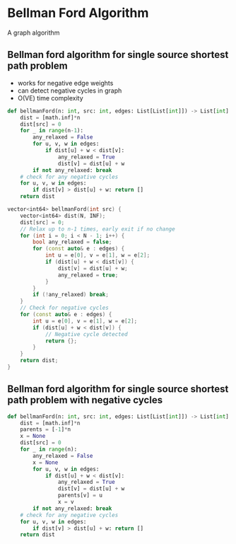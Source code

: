 # Bellman Ford Algorithm

A graph algorithm

## Bellman ford algorithm for single source shortest path problem

- works for negative edge weights
- can detect negative cycles in graph
- O(VE) time complexity

```py
def bellmanFord(n: int, src: int, edges: List[List[int]]) -> List[int]:
    dist = [math.inf]*n
    dist[src] = 0
    for _ in range(n-1):
        any_relaxed = False
        for u, v, w in edges:
            if dist[u] + w < dist[v]:
                any_relaxed = True
                dist[v] = dist[u] + w
        if not any_relaxed: break
    # check for any negative cycles
    for u, v, w in edges:
        if dist[v] > dist[u] + w: return []
    return dist
```

```cpp
vector<int64> bellmanFord(int src) {
    vector<int64> dist(N, INF);
    dist[src] = 0;
    // Relax up to n-1 times, early exit if no change
    for (int i = 0; i < N - 1; i++) {
        bool any_relaxed = false;
        for (const auto& e : edges) {
            int u = e[0], v = e[1], w = e[2];
            if (dist[u] + w < dist[v]) {
                dist[v] = dist[u] + w;
                any_relaxed = true;
            }
        }
        if (!any_relaxed) break;
    }
    // Check for negative cycles
    for (const auto& e : edges) {
        int u = e[0], v = e[1], w = e[2];
        if (dist[u] + w < dist[v]) {
            // Negative cycle detected
            return {};
        }
    }
    return dist;
}
```

## Bellman ford algorithm for single source shortest path problem with negative cycles


```py
def bellmanFord(n: int, src: int, edges: List[List[int]]) -> List[int]:
    dist = [math.inf]*n
    parents = [-1]*n
    x = None
    dist[src] = 0
    for _ in range(n):
        any_relaxed = False
        x = None
        for u, v, w in edges:
            if dist[u] + w < dist[v]:
                any_relaxed = True
                dist[v] = dist[u] + w
                parents[v] = u
                x = v
        if not any_relaxed: break
    # check for any negative cycles
    for u, v, w in edges:
        if dist[v] > dist[u] + w: return []
    return dist
```